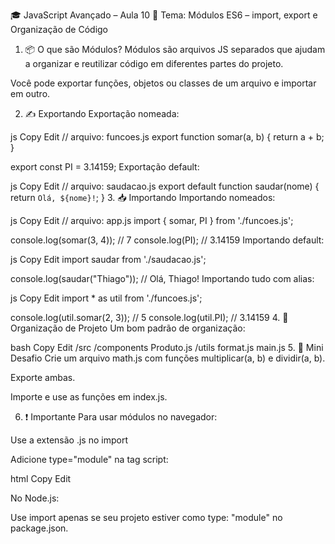 🎓 JavaScript Avançado – Aula 10
🔹 Tema: Módulos ES6 – import, export e Organização de Código
1. 📦 O que são Módulos?
Módulos são arquivos JS separados que ajudam a organizar e reutilizar código em diferentes partes do projeto.

Você pode exportar funções, objetos ou classes de um arquivo e importar em outro.

2. ✍️ Exportando
Exportação nomeada:

js
Copy
Edit
// arquivo: funcoes.js
export function somar(a, b) {
  return a + b;
}

export const PI = 3.14159;
Exportação default:

js
Copy
Edit
// arquivo: saudacao.js
export default function saudar(nome) {
  return `Olá, ${nome}!`;
}
3. 📥 Importando
Importando nomeados:

js
Copy
Edit
// arquivo: app.js
import { somar, PI } from './funcoes.js';

console.log(somar(3, 4)); // 7
console.log(PI); // 3.14159
Importando default:

js
Copy
Edit
import saudar from './saudacao.js';

console.log(saudar("Thiago")); // Olá, Thiago!
Importando tudo com alias:

js
Copy
Edit
import * as util from './funcoes.js';

console.log(util.somar(2, 3)); // 5
console.log(util.PI); // 3.14159
4. 🧱 Organização de Projeto
Um bom padrão de organização:

bash
Copy
Edit
/src
  /components
    Produto.js
  /utils
    format.js
  main.js
5. 🧪 Mini Desafio
Crie um arquivo math.js com funções multiplicar(a, b) e dividir(a, b).

Exporte ambas.

Importe e use as funções em index.js.

6. ❗ Importante
Para usar módulos no navegador:

Use a extensão .js no import

Adicione type="module" na tag script:

html
Copy
Edit
<script type="module" src="main.js"></script>
No Node.js:

Use import apenas se seu projeto estiver como type: "module" no package.json.